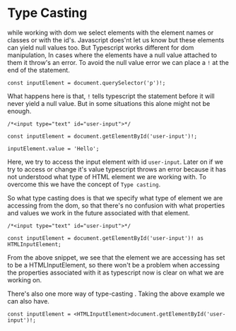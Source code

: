 # Type Casting

while working with dom we select elements with the element names or classes or with the id's. Javascript does'nt let us know but these elements can yield null values too. But Typescript works different for dom manipulation, In cases where the elements have a null value attached to them it throw's an error. To avoid the null value error we can place a `!` at the end of the statement.

```
const inputElement = document.querySelector('p')!;
```
What happens here is that, `!` tells typescript the statement before it will never yield a null value. But in some situations this alone might not be enough.

```
/*<input type="text" id="user-input">*/

const inputElement = document.getElementById('user-input')!;

inputElement.value = 'Hello';
```
Here, we try to access the input element with id `user-input`. Later on if we try to access or change it's value typescript throws an error because it has not understood what type of HTML element we are working with. To overcome this we have the concept of `Type casting`.

So what type casting does is that we specify what type of element we are accessing from the dom, so that there's no confusion with what properties and values we work in the future associated with that element.

```
/*<input type="text" id="user-input">*/

const inputElement = document.getElementById('user-input')! as HTMLInputElement;
```
From the above snippet, we see that the element we are accessing has set to be a HTMLInputElement, so there won't be a problem when accessing the properties associated with it as typescript now is clear on what we are working on.

There's also one more way of type-casting . Taking the above example we can also have.
```
const inputElement = <HTMLInputElement>document.getElementById('user-input')!;
```